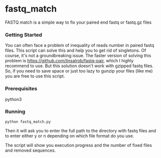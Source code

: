 # fastq_match
FASTQ match is a simple way to fix your paired end fastq or fastq.gz files

### Getting Started
You can often face a problem of inequality of reads number in paired fastq files. This script can solve this and help you to get rid of singletons. 
Of course, it's not a groundbreaking issue. The faster version of solving this problem is https://github.com/linsalrob/fastq-pair, which I highly recommend to use. But this solution doesn't work with gzipped fastq files. So, if you need to save space or just too lazy to gunzip your files (like me) you are free to use this script. 

### Prerequisites
python3

### Running

```
python fastq_match.py
```
Then it will ask you to enter the full path to the directory with fastq files and to enter either y or n depending on which file format do you use.

The script will show you execution progress and the number of fixed files and removed sequences.

